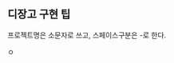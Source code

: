 ## 디장고 구현 팁

프로젝트명은 소문자로 쓰고, 스페이스구분은 -로 
한다.

ㅇ
<!--stackedit_data:
eyJoaXN0b3J5IjpbMTg0NDAyNDE3Nl19
-->